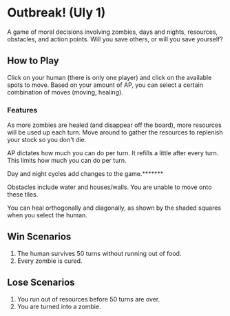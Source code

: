 # Outbreak! (Uly 1)
A game of moral decisions involving zombies, days and nights, resources, obstacles, and action points. Will you save others, or will you save yourself?

## How to Play
Click on your human (there is only one player) and click on the available spots to move. Based on your amount of AP, you can select a certain combination of moves (moving, healing).

### Features
As more zombies are healed (and disappear off the board), more resources will be used up each turn. Move around to gather the resources to replenish your stock so you don't die.

AP dictates how much you can do per turn. It refills a little after every turn. This limits how much you can do per turn.

Day and night cycles add changes to the game.*******

Obstacles include water and houses/walls. You are unable to move onto these tiles.

You can heal orthogonally and diagonally, as shown by the shaded squares when you select the human.

## Win Scenarios
1. The human survives 50 turns without running out of food.
2. Every zombie is cured.

## Lose Scenarios
1. You run out of resources before 50 turns are over.
2. You are turned into a zombie.

